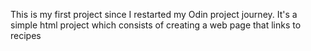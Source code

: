 This is my first project since I restarted my Odin project journey. 
It's a simple html project which consists of creating a web page that links to recipes